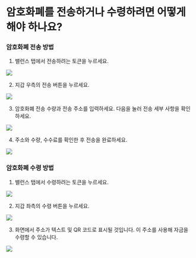 # 암호화폐를 전송하거나 수령하려면 어떻게 해야 하나요?

### 암호화폐 전송 방법

1. 밸런스 탭에서 전송하려는 토큰을 누르세요.

![](../images/ios-sent-1-s.png)

2. 지갑 우측의 전송 버튼을 누르세요.

![](../images/ios-sent-2-s.png)

3. 암호화폐 전송 수량과 전송 주소를 입력하세요. 다음을 눌러 전송 세부 사항을 확인하세요.

![](../images/ios-sent-3-s.png)

4. 주소와 수량, 수수료를 확인한 후 전송을 완료하세요.

![](../images/ios-sent-4-s.png)

### 암호화폐 수령 방법

1. 밸런스 탭에서 수령하려는 토큰을 누르세요.

![](../images/ios-receive-1-s.png)

2. 지갑 좌측의 수령 버튼을 누르세요.

![](../images/ios-receive-2-s.png)

3. 화면에서 주소가 텍스트 및 QR 코드로 표시될 것입니다. 이 주소를 사용해 자금을 수령할 수 있습니다.

![](../images/ios-receive-3-s.png)



